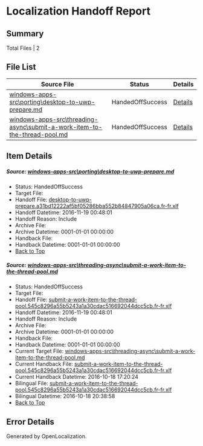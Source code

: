 # <a name='report-top'></a> Localization Handoff Report

## Summary
 Total Files | 2

## File List
 Source File | Status | Details 
 ----------- | ------ | ------- 
 [windows-apps-src\porting\desktop-to-uwp-prepare.md](https://cpubwin.visualstudio.com/windows-uwp/_git/windows-uwp/commit/f7a8b8d586983f42fe108cd8935ef084eb108e35?path=windows-apps-src%2Fporting%2Fdesktop-to-uwp-prepare.md&_a=contents) | HandedOffSuccess | [Details](#81a2485d5be22dd392c21aaff281c1c9263883a95302)
 [windows-apps-src\threading-async\submit-a-work-item-to-the-thread-pool.md](https://cpubwin.visualstudio.com/windows-uwp/_git/windows-uwp/commit/41f0847dd7aa52465186cb8415cbe41342ff93f0?path=windows-apps-src%2Fthreading-async%2Fsubmit-a-work-item-to-the-thread-pool.md&_a=contents) | HandedOffSuccess | [Details](#2d73b44933ed71dc388b3d37793b7c99b8d0a3dd8405)

## Item Details
##### <a name='81a2485d5be22dd392c21aaff281c1c9263883a95302'></a> Source: [windows-apps-src\porting\desktop-to-uwp-prepare.md](https://cpubwin.visualstudio.com/windows-uwp/_git/windows-uwp/commit/f7a8b8d586983f42fe108cd8935ef084eb108e35?path=windows-apps-src%2Fporting%2Fdesktop-to-uwp-prepare.md&_a=contents)
* Status: HandedOffSuccess
* Target File: 
* Handoff File: [desktop-to-uwp-prepare.a31bd12222af5bf05286bba552b84847905a06ca.fr-fr.xlf](https://cpubwin.visualstudio.com/windows-uwp/_git/WDCLib.handoff/commit/1ba49245912e97f04bb43f06027957e26fdb660a?path=ol-handoff%2Fcpubwin%2Fwindows-uwp.fr-fr%2Fmaster%2Fdesktop-to-uwp-prepare.a31bd12222af5bf05286bba552b84847905a06ca.fr-fr.xlf&_a=contents)
* Handoff Datetime: 2016-11-19 00:48:01
* Handoff Reason: Include
* Archive File: 
* Archive Datetime: 0001-01-01 00:00:00
* Handback File: 
* Handback Datetime: 0001-01-01 00:00:00
* [Back to Top](#report-top)

##### <a name='2d73b44933ed71dc388b3d37793b7c99b8d0a3dd8405'></a> Source: [windows-apps-src\threading-async\submit-a-work-item-to-the-thread-pool.md](https://cpubwin.visualstudio.com/windows-uwp/_git/windows-uwp/commit/41f0847dd7aa52465186cb8415cbe41342ff93f0?path=windows-apps-src%2Fthreading-async%2Fsubmit-a-work-item-to-the-thread-pool.md&_a=contents)
* Status: HandedOffSuccess
* Target File: 
* Handoff File: [submit-a-work-item-to-the-thread-pool.545c8296a55b5243a1a30cdac516692044dcc5cb.fr-fr.xlf](https://cpubwin.visualstudio.com/windows-uwp/_git/WDCLib.handoff/commit/1ba49245912e97f04bb43f06027957e26fdb660a?path=ol-handoff%2Fcpubwin%2Fwindows-uwp.fr-fr%2Fmaster%2Fsubmit-a-work-item-to-the-thread-pool.545c8296a55b5243a1a30cdac516692044dcc5cb.fr-fr.xlf&_a=contents)
* Handoff Datetime: 2016-11-19 00:48:01
* Handoff Reason: Include
* Archive File: 
* Archive Datetime: 0001-01-01 00:00:00
* Handback File: 
* Handback Datetime: 0001-01-01 00:00:00
* Current Target File: [windows-apps-src\threading-async\submit-a-work-item-to-the-thread-pool.md](https://cpubwin.visualstudio.com/windows-uwp/_git/windows-uwp.fr-fr/commit/5bf3daf71cd8f7a945ec878e8d84937b38d16d09?path=windows-apps-src%2Fthreading-async%2Fsubmit-a-work-item-to-the-thread-pool.md&_a=contents)
* Current Handback File: [submit-a-work-item-to-the-thread-pool.545c8296a55b5243a1a30cdac516692044dcc5cb.fr-fr.xlf](https://cpubwin.visualstudio.com/windows-uwp/_git/WDCLib.handback/commit/e6a0357fb8ac60ea1b67b018a13764c4a5aec180?path=ol-handback%2FMicrosoft%2Fwindows-apps.fr-fr%2Fmaster%2Fsubmit-a-work-item-to-the-thread-pool.545c8296a55b5243a1a30cdac516692044dcc5cb.fr-fr.xlf&_a=contents)
* Current Handback Datetime: 2016-10-18 17:20:24
* Bilingual File: [submit-a-work-item-to-the-thread-pool.545c8296a55b5243a1a30cdac516692044dcc5cb.fr-fr.xlf](https://cpubwin.visualstudio.com/windows-uwp/_git/WDCLib.handback/commit/e6a0357fb8ac60ea1b67b018a13764c4a5aec180?path=ol-handback%2FMicrosoft%2Fwindows-apps.fr-fr%2Fmaster%2Fsubmit-a-work-item-to-the-thread-pool.545c8296a55b5243a1a30cdac516692044dcc5cb.fr-fr.xlf&_a=contents)
* Bilingual Datetime: 2016-10-18 20:38:58
* [Back to Top](#report-top)


## Error Details

Generated by OpenLocalization.
